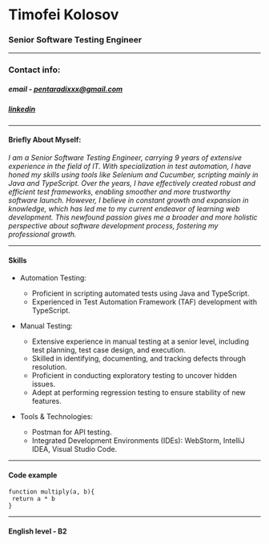 # Timofei Kolosov

### Senior Software Testing Engineer

---

### Contact info:

##### email - pentaradixxx@gmail.com

##### [linkedin](https://www.linkedin.com/in/timofeykolosov/)

---

#### Briefly About Myself:

_I am a Senior Software Testing Engineer, carrying 9 years of extensive experience in the field of IT. With specialization in test automation, I have honed my skills using tools like Selenium and Cucumber, scripting mainly in Java and TypeScript. Over the years, I have effectively created robust and efficient test frameworks, enabling smoother and more trustworthy software launch. However, I believe in constant growth and expansion in knowledge, which has led me to my current endeavor of learning web development. This newfound passion gives me a broader and more holistic perspective about software development process, fostering my professional growth._

---

#### Skills

- Automation Testing:

  - Proficient in scripting automated tests using Java and TypeScript.
  - Experienced in Test Automation Framework (TAF) development with TypeScript.

- Manual Testing:

  - Extensive experience in manual testing at a senior level, including test planning, test case design, and execution.
  - Skilled in identifying, documenting, and tracking defects through resolution.
  - Proficient in conducting exploratory testing to uncover hidden issues.
  - Adept at performing regression testing to ensure stability of new features.

- Tools & Technologies:

  - Postman for API testing.
  - Integrated Development Environments (IDEs): WebStorm, IntelliJ IDEA, Visual Studio Code.

---

#### Code example

```
function multiply(a, b){
 return a * b
}
```

---

#### English level - B2
